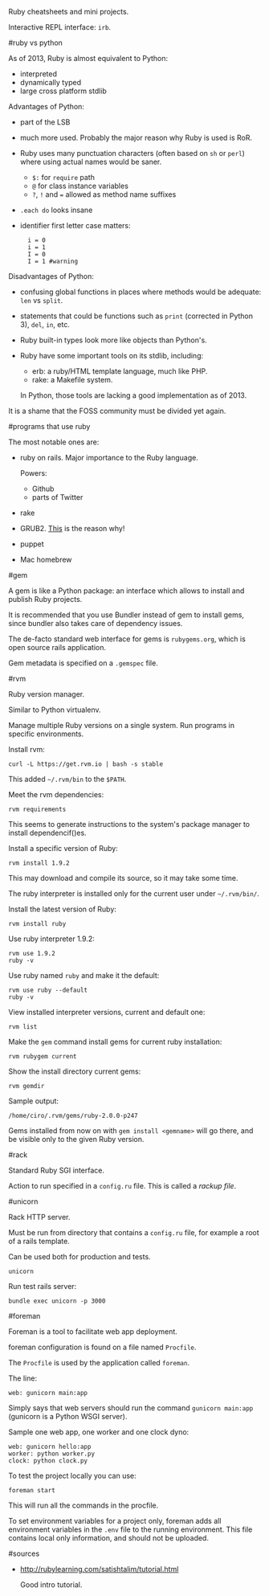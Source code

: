 Ruby cheatsheets and mini projects.

Interactive REPL interface: `irb`.

#ruby vs python

As of 2013, Ruby is almost equivalent to Python:

- interpreted
- dynamically typed
- large cross platform stdlib

Advantages of Python:

- part of the LSB

- much more used. Probably the major reason why Ruby is used is RoR.

- Ruby uses many punctuation characters (often based on `sh` or `perl`)
    where using actual names would be saner.

    - `$:` for `require` path
    - `@`  for class instance variables
    - `?`, `!` and `=` allowed as method name suffixes

- `.each do` looks insane

- identifier first letter case matters:

        i = 0
        i = 1
        I = 0
        I = 1 #warning

Disadvantages of Python:

- confusing global functions in places where methods would be adequate: `len` vs `split`.

- statements that could be functions such as `print` (corrected in Python 3),
    `del`, `in`, etc.

- Ruby built-in types look more like objects than Python's.

- Ruby have some important tools on its stdlib, including:

    - erb: a ruby/HTML template language, much like PHP.
    - rake: a Makefile system.

    In Python, those tools are lacking a good implementation as of 2013.

It is a shame that the FOSS community must be divided yet again.

#programs that use ruby

The most notable ones are:

- ruby on rails. Major importance to the Ruby language.

    Powers:

    - Github
    - parts of Twitter

- rake
- GRUB2. [This](http://www.amazon.co.uk/Ruby-Grub-Abi-Burlingham/dp/1848120346) is the reason why!
- puppet
- Mac homebrew

#gem

A gem is like a Python package: an interface which allows to install and publish
Ruby projects.

It is recommended that you use Bundler instead of gem to install gems,
since bundler also takes care of dependency issues.

The de-facto standard web interface for gems is `rubygems.org`,
which is open source rails application.

Gem metadata is specified on a `.gemspec` file.

#rvm

Ruby version manager.

Similar to Python virtualenv.

Manage multiple Ruby versions on a single system.
Run programs in specific environments.

Install rvm:

    curl -L https://get.rvm.io | bash -s stable

This added `~/.rvm/bin` to the `$PATH`.

Meet the rvm dependencies:

    rvm requirements

This seems to generate instructions to the system's package manager
to install dependencif()es.

Install a specific version of Ruby:

    rvm install 1.9.2

This may download and compile its source, so it may take some time.

The ruby interpreter is installed only for the current user under `~/.rvm/bin/`.

Install the latest version of Ruby:

    rvm install ruby

Use ruby interpreter 1.9.2:

    rvm use 1.9.2
    ruby -v

Use ruby named `ruby` and make it the default:

    rvm use ruby --default
    ruby -v

View installed interpreter versions, current and default one:

    rvm list

Make the `gem` command install gems for current ruby installation:

    rvm rubygem current

Show the install directory current gems:

    rvm gemdir

Sample output:

    /home/ciro/.rvm/gems/ruby-2.0.0-p247

Gems installed from now on with `gem install <gemname>` will go there,
and be visible only to the given Ruby version.

#rack

Standard Ruby SGI interface.

Action to run specified in a `config.ru` file. This is called a *rackup file*.

#unicorn

Rack HTTP server.

Must be run from  directory that contains a `config.ru` file,
for example a root of a rails template.

Can be used both for production and tests.

    unicorn

Run test rails server:

    bundle exec unicorn -p 3000

#foreman

Foreman is a tool to facilitate web app deployment.

foreman configuration is found on a file named `Procfile`.

The `Procfile` is used by the application called `foreman`.

The line:

    web: gunicorn main:app

Simply says that web servers should run the command `gunicorn main:app`
(gunicorn is a Python WSGI server).

Sample one web app, one worker and one clock dyno:

    web: gunicorn hello:app
    worker: python worker.py
    clock: python clock.py

To test the project locally you can use:

    foreman start

This will run all the commands in the procfile.

To set environment variables for a project only, foreman adds all environment
variables in the `.env` file to the running environment.
This file contains local only information, and should not be uploaded.

#sources

- <http://rubylearning.com/satishtalim/tutorial.html>

    Good intro tutorial.
